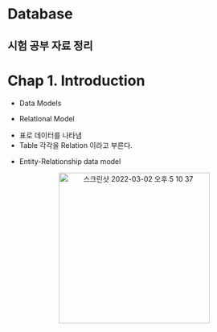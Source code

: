 Database
========
시험 공부 자료 정리
---------------

# Chap 1. Introduction
* Data Models
 - Relational Model
  + 표로 데이터를 나타냄
  + Table 각각을 Relation 이라고 부른다.
 - Entity\-Relationship data model

<p align="center">
 <img width="300" alt="스크린샷 2022-03-02 오후 5 10 37" src="https://user-images.githubusercontent.com/59719632/156321264-31d8cba2-2ca5-417c-a9df-405903688dfa.png">
<p/>
